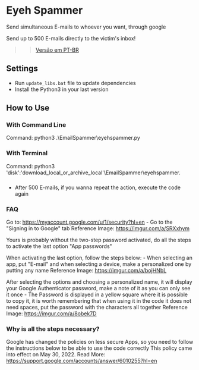 # Eyeh Spammer

Send simultaneous E-mails to whoever you want, through google

Send up to 500 E-mails directly to the victim's inbox!

>> [Versão em PT-BR](README_ptbr.md)

## Settings
- Run `update_libs.bat` file to update dependencies
- Install the Python3 in your last version

## How to Use

### With Command Line

Command: python3 .\EmailSpammer\eyehspammer.py

### With Terminal

Command: python3 'disk':\'download_local_or_archive_local'\EmailSpammer\eyehspammer.

###

- After 500 E-mails, if you wanna repeat the action, execute the code again

### FAQ

Go to: https://myaccount.google.com/u/1/security?hl=en
    - Go to the "Signing in to Google" tab
        Reference Image: https://imgur.com/a/SRXxhym

Yours is probably without the two-step password activated, do all the steps to activate the last option "App passwords"

When activating the last option, follow the steps below:
    - When selecting an app, put "E-mail" and when selecting a device, make a personalized one by putting any name
        Reference Image: https://imgur.com/a/bojHNbL

After selecting the options and choosing a personalized name, it will display your Google Authenticator password, make a note of it as you can only see it once
    - The Password is displayed in a yellow square where it is possible to copy it, it is worth remembering that when using it in the code it does not need spaces, put the password with the characters all together
        Reference Image: https://imgur.com/a/8obek7D

### Why is all the steps necessary?

Google has changed the policies on less secure Apps, so you need to follow the instructions below to be able to use the code correctly
    This policy came into effect on May 30, 2022.
        Read More: https://support.google.com/accounts/answer/6010255?hl=en
